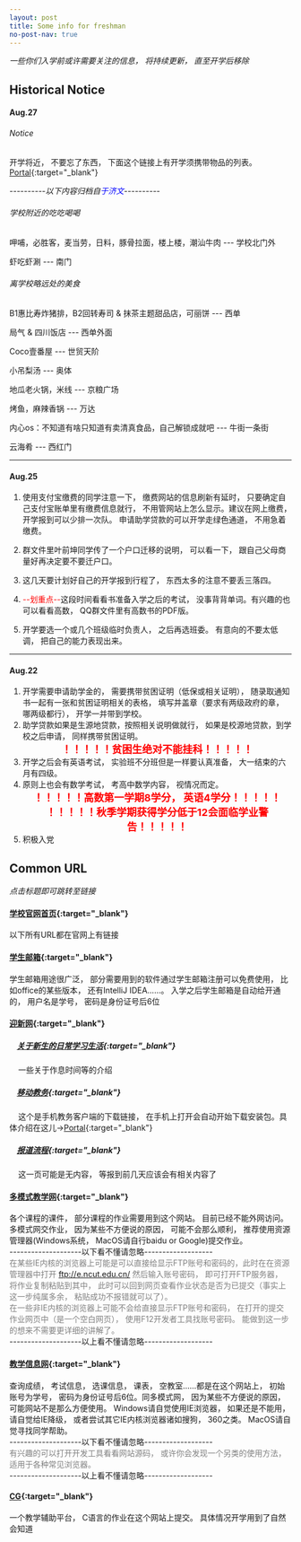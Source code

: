 ```yaml
---
layout: post
title: Some info for freshman
no-post-nav: true
---
```

*一些你们入学前或许需要关注的信息， 将持续更新， 直至开学后移除*

## Historical Notice
#### Aug.27
###### Notice
开学将近， 不要忘了东西， 下面这个链接上有开学须携带物品的列表。  
[Portal](http://mp.weixin.qq.com/s?srcid=08271q1bHTKhaR4zub1xOVyx&scene=23&mid=2652887736&sn=f356299685dad01f186577e8a0fc95a9&idx=1&__biz=MzA5NzIwNDQzMQ%3D%3D&chksm=8b4f1b18bc38920eecb77225d5503dd9c1e26ee038b86ab97ac35c79c503c41ce9ee64276e15&mpshare=1#rd){:target="_blank"}  

*----------以下内容归档自<font color="blue">于济文</font>----------*
###### 学校附近的吃吃喝喝
<p>呷哺，必胜客，麦当劳，日料，豚骨拉面，楼上楼，潮汕牛肉 --- 学校北门外</p>
<p>虾吃虾涮 --- 南门</p>

###### 离学校略远处的美食
<p>B1惠比寿炸猪排，B2回转寿司 & 抹茶主题甜品店，可丽饼 --- 西单</p>
<p>局气 & 四川饭店 --- 西单外面</p>
<p>Coco壹番屋 --- 世贸天阶</p>
<p>小吊梨汤 --- 奥体</p>
<p>地瓜老火锅，米线 --- 京粮广场</p>
<p>烤鱼，麻辣香锅 --- 万达</p>
<p>内心os：不知道有啥只知道有卖清真食品，自己解锁成就吧 --- 牛街一条街</p>
<p>云海肴 --- 西红门</p>  

----
#### Aug.25
1. 使用支付宝缴费的同学注意一下， 缴费网站的信息刷新有延时， 只要确定自己支付宝账单里有缴费信息就行， 不用管网站上怎么显示。建议在网上缴费， 开学报到可以少排一次队。 申请助学贷款的可以开学走绿色通道， 不用急着缴费。
2. 群文件里叶前坤同学传了一个户口迁移的说明， 可以看一下， 跟自己父母商量好再决定要不要迁户口。
3. 这几天要计划好自己的开学报到行程了， 东西太多的注意不要丢三落四。
4. <p><font color="red">--划重点--</font>这段时间看看书准备入学之后的考试， 没事背背单词。有兴趣的也可以看看高数， QQ群文件里有高数书的PDF版。</p>

5. 开学要选一个或几个班级临时负责人， 之后再选班委。 有意向的不要太低调， 把自己的能力表现出来。  

****
#### Aug.22
1. 开学需要申请助学金的， 需要携带贫困证明（低保或相关证明）， 随录取通知书一起有一张和贫困证明相关的表格， 填写并盖章（要求有两级政府的章， 哪两级都行）， 开学一并带到学校。  
2. 助学贷款如果是生源地贷款，按照相关说明做就行， 如果是校源地贷款，到学校之后申请， 同样携带贫困证明。
**<center><font color="red" size="4">！！！！！贫困生绝对不能挂科！！！！！</font></center>**
3. 开学之后会有英语考试， 实验班不分班但是一样要认真准备， 大一结束的六月有四级。
4. 原则上也会有数学考试， 考高中数学内容， 视情况而定。
**<center><font color="red" size="4">！！！！！高数第一学期8学分， 英语4学分！！！！！</font></center>**
**<center><font color="red" size="4">！！！！！秋季学期获得学分低于12会面临学业警告！！！！！</font></center>**
5. 积极入党  


## Common URL
*点击标题即可跳转至链接*

#### [学校官网首页](http://www.ncut.edu.cn/){:target="_blank"}  
以下所有URL都在官网上有链接

#### [学生邮箱](http://mail.ncut.edu.cn/){:target="_blank"}  
学生邮箱用途很广泛， 部分需要用到的软件通过学生邮箱注册可以免费使用， 比如office的某些版本， 还有IntelliJ IDEA……。 入学之后学生邮箱是自动给开通的， 用户名是学号， 密码是身份证号后6位

#### [迎新网](http://welcome.ncut.edu.cn){:target="_blank"}  
##### &nbsp;&nbsp;&nbsp;&nbsp;[关于新生的日常学习生活](http://welcome.ncut.edu.cn/xuezaigongda/richangxuexi){:target="_blank"}
&nbsp;&nbsp;&nbsp;&nbsp;一些关于作息时间等的介绍

##### &nbsp;&nbsp;&nbsp;&nbsp;[移动教务](http://m.ncut.edu.cn/app?_blank){:target="_blank"}  
&nbsp;&nbsp;&nbsp;&nbsp;这个是手机教务客户端的下载链接， 在手机上打开会自动开始下载安装包。具体介绍在这儿->[Portal](http://welcome.ncut.edu.cn/xuezaigongda/jiaoxuefuwu){:target="_blank"}

##### &nbsp;&nbsp;&nbsp;&nbsp;[报道流程](http://welcome.ncut.edu.cn/baodaoxuzhi/baodaoliucheng){:target="_blank"}
&nbsp;&nbsp;&nbsp;&nbsp;这一页可能是无内容， 等报到前几天应该会有相关内容了

#### [多模式教学网](http://e.ncut.edu.cn/eclass){:target="_blank"}
各个课程的课件， 部分课程的作业需要用到这个网站。 目前已经不能外网访问。 多模式网交作业， 因为某些不方便说的原因， 可能不会那么顺利， 推荐使用资源管理器(Windows系统， MacOS请自行baidu or Google)提交作业。    
--------------------以下看不懂请忽略-------------------  
<font color="gray">在某些IE内核的浏览器上可能是可以直接给显示FTP账号和密码的，此时在在资源管理器中打开 <font color="green">ftp://e.ncut.edu.cn/</font> 然后输入账号密码， 即可打开FTP服务器， 将作业复制粘贴到其中， 此时可以回到网页查看作业状态是否为已提交（事实上这一步纯属多余， 粘贴成功不报错就可以了）。  
在一些非IE内核的浏览器上可能不会给直接显示FTP账号和密码， 在打开的提交作业网页中（是一个空白网页）， 使用F12开发者工具找账号密码。 能做到这一步的想来不需要更详细的讲解了。</font>  
--------------------以上看不懂请忽略-------------------

#### [教学信息网](http://jxxx.ncut.edu.cn){:target="_blank"}  
查询成绩， 考试信息， 选课信息， 课表， 空教室……都是在这个网站上， 初始账号为学号， 密码为身份证号后6位。同多模式网， 因为某些不方便说的原因， 可能网站不是那么方便使用。 Windows请自觉使用IE浏览器， 如果还是不能用， 请自觉给IE降级， 或者尝试其它IE内核浏览器诸如搜狗， 360之类。 MacOS请自觉寻找同学帮助。  
--------------------以下看不懂请忽略-------------------  
<font color="gray">有兴趣的可以打开开发工具看看网站源码， 或许你会发现一个另类的使用方法， 适用于各种常见浏览器。</font>  
--------------------以上看不懂请忽略-------------------

#### [CG](http://10.5.151.196/indexcs/simple.jsp){:target="_blank"}
一个教学辅助平台， C语言的作业在这个网站上提交。 具体情况开学用到了自然会知道  

